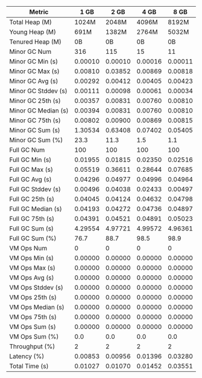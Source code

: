 | Metric | 1 GB | 2 GB | 4 GB | 8 GB |
|------|----|----|----|----|
| Total Heap (M) | 1024M | 2048M | 4096M | 8192M |
| Young Heap (M) | 691M | 1382M | 2764M | 5032M |
| Tenured Heap (M) | 0B | 0B | 0B | 0B |
| Minor GC Num | 316 | 115 | 15 | 11 |
| Minor GC Min (s) | 0.00010 | 0.00010 | 0.00016 | 0.00011 |
| Minor GC Max (s) | 0.00810 | 0.03852 | 0.00869 | 0.00818 |
| Minor GC Avg (s) | 0.00292 | 0.00412 | 0.00405 | 0.00423 |
| Minor GC Stddev (s) | 0.00111 | 0.00098 | 0.00061 | 0.00034 |
| Minor GC 25th (s) | 0.00357 | 0.00831 | 0.00760 | 0.00810 |
| Minor GC Median (s) | 0.00394 | 0.00831 | 0.00760 | 0.00810 |
| Minor GC 75th (s) | 0.00802 | 0.00900 | 0.00869 | 0.00815 |
| Minor GC Sum (s) | 1.30534 | 0.63408 | 0.07402 | 0.05405 |
| Minor GC Sum (%) | 23.3 | 11.3 | 1.5 | 1.1 |
| Full GC Num | 100 | 100 | 100 | 100 |
| Full GC Min (s) | 0.01955 | 0.01815 | 0.02350 | 0.02516 |
| Full GC Max (s) | 0.05519 | 0.36611 | 0.28644 | 0.07685 |
| Full GC Avg (s) | 0.04296 | 0.04977 | 0.04996 | 0.04964 |
| Full GC Stddev (s) | 0.00496 | 0.04038 | 0.02433 | 0.00497 |
| Full GC 25th (s) | 0.04045 | 0.04124 | 0.04632 | 0.04798 |
| Full GC Median (s) | 0.04193 | 0.04272 | 0.04736 | 0.04897 |
| Full GC 75th (s) | 0.04391 | 0.04521 | 0.04891 | 0.05023 |
| Full GC Sum (s) | 4.29554 | 4.97721 | 4.99572 | 4.96361 |
| Full GC Sum (%) | 76.7 | 88.7 | 98.5 | 98.9 |
| VM Ops Num | 0 | 0 | 0 | 0 |
| VM Ops Min (s) | 0.00000 | 0.00000 | 0.00000 | 0.00000 |
| VM Ops Max (s) | 0.00000 | 0.00000 | 0.00000 | 0.00000 |
| VM Ops Avg (s) | 0.00000 | 0.00000 | 0.00000 | 0.00000 |
| VM Ops Stddev (s) | 0.00000 | 0.00000 | 0.00000 | 0.00000 |
| VM Ops 25th (s) | 0.00000 | 0.00000 | 0.00000 | 0.00000 |
| VM Ops Median (s) | 0.00000 | 0.00000 | 0.00000 | 0.00000 |
| VM Ops 75th (s) | 0.00000 | 0.00000 | 0.00000 | 0.00000 |
| VM Ops Sum (s) | 0.00000 | 0.00000 | 0.00000 | 0.00000 |
| VM Ops Sum (%) | 0.0 | 0.0 | 0.0 | 0.0 |
| Throughput (%) | 2 | 2 | 2 | 2 |
| Latency (%) | 0.00853 | 0.00956 | 0.01396 | 0.03280 |
| Total Time (s) | 0.01027 | 0.01070 | 0.01452 | 0.03551 |
